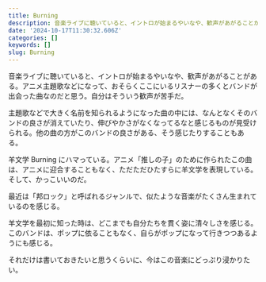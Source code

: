 ```yaml
---
title: Burning
description: 音楽ライブに聴いていると、イントロが始まるやいなや、歓声があがることがある。アニメ主題歌などになって、おそらくここにいるリスナーの多くとバンドが出会った曲なのだと思う。自分はそういう歓声が苦手だ。
date: '2024-10-17T11:30:32.606Z'
categories: []
keywords: []
slug: Burning
---
```

音楽ライブに聴いていると、イントロが始まるやいなや、歓声があがることがある。アニメ主題歌などになって、おそらくここにいるリスナーの多くとバンドが出会った曲なのだと思う。自分はそういう歓声が苦手だ。

主題歌などで大きく名前を知られるようになった曲の中には、なんとなくそのバンドの良さが消えていたり、伸びやかさがなくなってるなと感じるものが見受けられる。他の曲の方がこのバンドの良さがある、そう感じたりすることもある。

羊文学 Burning にハマっている。アニメ「推しの子」のために作られたこの曲は、アニメに迎合することもなく、ただただひたすらに羊文学を表現している。そして、かっこいいのだ。

最近は「邦ロック」と呼ばれるジャンルで、似たような音楽がたくさん生まれているのを感じる。

羊文学を最初に知った時は、どこまでも自分たちを貫く姿に清々しさを感じる。このバンドは、ポップに依ることもなく、自らがポップになって行きつつあるようにも感じる。

それだけは書いておきたいと思うくらいに、今はこの音楽にどっぷり浸かりたい。